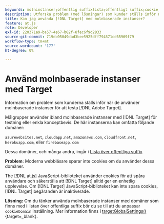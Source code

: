 ```yaml
---
keywords: molninstanser;offentlig suffixlista;offentligt suffix;cookie;förstapartscookie;förstapartscookie;förstapartscookie;azurewebsites.net;cloudapp.net;amazonaws.com;cloudfront.net;herokuapp.com;firebaseapp.com;targetGlobalSettings;cookieDomain
description: Utforska problem (med lösningar) som kunder ställs inför när de använder molnbaserade instanser för att testa Adobe [!DNL Target] eller för konceptbevisändamål.
title: Kan jag använda [!DNL Target] med molnbaserade instanser?
feature: at.js
role: Developer
exl-id: 220371a9-ba57-4e67-b82f-8fec6f9d2833
source-git-commit: 719eb95049dad3bee5925dff794871cd65969f79
workflow-type: tm+mt
source-wordcount: '177'
ht-degree: 0%

---
```


# Använd molnbaserade instanser med Target

Information om problem som kunderna ställs inför när de använder molnbaserade instanser för att testa [!DNL Adobe Target].

Målgrupper använder ibland molnbaserade instanser med [!DNL Target] för testning eller enkla konceptbevis. De här instanserna kan omfatta följande domäner:

`azurewebsites.net`, `cloudapp.net`, `amazonaws.com`, `cloudfront.net`, `herokuapp.com`, eller `firebaseapp.com`

Dessa domäner, och många andra, ingår i [Lista över offentliga suffix](https://publicsuffix.org/list/public_suffix_list.dat).

**Problem:** Moderna webbläsare sparar inte cookies om du använder dessa domäner.

The [!DNL at.js] JavaScript-biblioteket använder cookies för att spåra användare och säkerställa att [!DNL Target] alltid ger en enhetlig upplevelse. Om [!DNL Target] JavaScript-biblioteket kan inte spara cookies, [!DNL Target] begäranden är inaktiverade.

**Lösning:** Om du tänker använda molnbaserade instanser med domäner som finns med i listan över offentliga suffix bör du se till att du anpassar `cookieDomain` inställning. Mer information finns i [targetGlobalSettings()](https://developer.adobe.com/target/implement/client-side/atjs/atjs-functions/targetglobalsettings/){target=_blank}.
